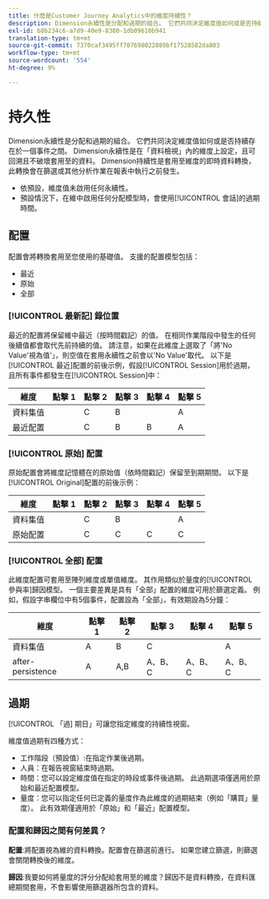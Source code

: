 ```yaml
---
title: 什麼是Customer Journey Analytics中的維度持續性？
description: Dimension永續性是分配和過期的組合。 它們共同決定維度值如何或是否持續存在於一個事件之間。
exl-id: b8b234c6-a7d9-40e9-8380-1db09610b941
translation-type: tm+mt
source-git-commit: 7370caf3495ff707698022889bf17528582da803
workflow-type: tm+mt
source-wordcount: '554'
ht-degree: 9%

---
```


# 持久性

Dimension永續性是分配和過期的組合。 它們共同決定維度值如何或是否持續存在於一個事件之間。 Dimension永續性是在「資料檢視」內的維度上設定，且可回溯且不破壞套用至的資料。 Dimension持續性是套用至維度的即時資料轉換，此轉換會在篩選或其他分析作業在報表中執行之前發生。

* 依預設，維度值未啟用任何永續性。
* 預設情況下，在維中啟用任何分配模型時，會使用[!UICONTROL 會話]的過期時間。

## 配置

配置會將轉換套用至您使用的基礎值。 支援的配置模型包括：

* 最近
* 原始
* 全部

### [!UICONTROL 最新記] 錄位置

最近的配置將保留維中最近（按時間戳記）的值。 在相同作業階段中發生的任何後續值都會取代先前持續的值。 請注意，如果在此維度上選取了「將&#39;No Value&#39;視為值&#39;」，則空值在套用永續性之前會以&#39;No Value&#39;取代。 以下是[!UICONTROL 最近]配置的前後示例，假設[!UICONTROL Session]用於過期，且所有事件都發生在[!UICONTROL Session]中：

| 維度 | 點擊 1 | 點擊 2 | 點擊 3 | 點擊 4 | 點擊 5 |
| --- | --- | --- | --- | --- | --- |
| 資料集值 |  | C | B |  | A |
| 最近配置 |  | C | B | B | A |

### [!UICONTROL 原始] 配置

原始配置會將維度記憶體在的原始值（依時間戳記）保留至到期期間。 以下是[!UICONTROL Original]配置的前後示例：

| 維度 | 點擊 1 | 點擊 2 | 點擊 3 | 點擊 4 | 點擊 5 |
| --- | --- | --- | --- | --- | --- |
| 資料集值 |  | C | B |  | A |
| 原始配置 |  | C | C | C | C |

### [!UICONTROL 全部] 配置

此維度配置可套用至陣列維度或單值維度。 其作用類似於量度的[!UICONTROL 參與率]歸因模型。 一個主要差異是具有「全部」配置的維度可用於篩選定義。 例如，假設字串欄位中有5個事件，配置設為「全部」，有效期設為5分鐘：

| 維度 | 點擊 1 | 點擊 2 | 點擊 3 | 點擊 4 | 點擊 5 |
| --- | --- | --- | --- | --- | --- |
| 資料集值 | A | B | C |  | A |
| after-persistence | A | A,B | A、B、C | A、B、C | A、B、C |

## 過期

[!UICONTROL 「過] 期日」可讓您指定維度的持續性視窗。

維度值過期有四種方式：

* 工作階段（預設值）:在指定作業後過期。
* 人員：在報告視窗結束時過期。
* 時間：您可以設定維度值在指定的時段或事件後過期。 此過期選項僅適用於原始和最近配置模型。
* 量度：您可以指定任何已定義的量度作為此維度的過期結束（例如「購買」量度）。 此有效期僅適用於「原始」和「最近」配置模型。

### 配置和歸因之間有何差異？

**配置**:將配置視為維的資料轉換。配置會在篩選前進行。 如果您建立篩選，則篩選會關閉轉換後的維度。

**歸因**:我要如何將量度的評分分配給套用至的維度？歸因不是資料轉換，在資料匯總期間套用，不會影響使用篩選器所包含的資料。
